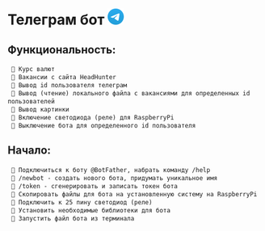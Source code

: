 # Телеграм бот <img src="telegram_logo.svg" height="32"/>

## Функциональность:
     🌺 Курс валют
	 🌺 Вакансии с сайта HeadHunter
	 🌺 Вывод id пользователя телеграм
	 🌺 Вывод (чтение) локального файла с вакансиями для определенных id пользователей
	 🌺 Вывод картинки
	 🌺 Включение светодиода (реле) для RaspberryPi
	 🌺 Выключение бота для определенного id пользователя

## Начало:

     🌺 Подключиться к боту @BotFather, набрать команду /help
     🌺 /newbot - создать нового бота, придумать уникальное имя
	 🌺 /token - сгенерировать и записать токен бота
	 🌺 Скопировать файлы для бота на установленную систему на RaspberryPi
	 🌺 Подключить к 25 пину светодиод (реле)
	 🌺 Установить необходимые библиотеки для бота
	 🌺 Запустить файл бота из терминала
